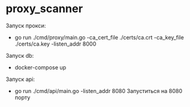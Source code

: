 # proxy_scanner

Запуск прокси:
- go run ./cmd/proxy/main.go -ca_cert_file ./certs/ca.crt -ca_key_file ./certs/ca.key -listen_addr 8000

Запуск db:
- docker-compose up

Запуск api:
- go run ./cmd/api/main.go -listen_addr 8080
Запуститься на 8080 порту